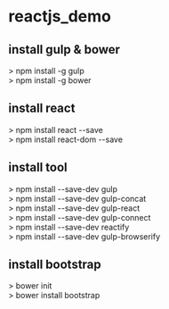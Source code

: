 # reactjs_demo

## install gulp & bower
&gt; npm install -g gulp <br/>
&gt; npm install -g bower

## install react
&gt; npm install react --save <br/>
&gt; npm install react-dom --save

## install tool
&gt; npm install --save-dev gulp <br/>
&gt; npm install --save-dev gulp-concat <br/>
&gt; npm install --save-dev gulp-react <br/>
&gt; npm install --save-dev gulp-connect <br/>
&gt; npm install --save-dev reactify <br/>
&gt; npm install --save-dev gulp-browserify <br/>

## install bootstrap
&gt; bower init <br/>
&gt; bower install bootstrap 
